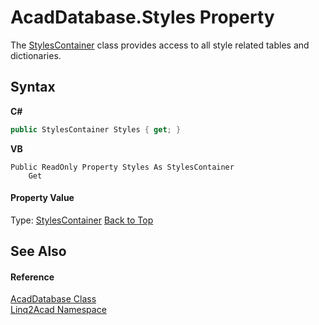 # AcadDatabase.Styles Property 
 

The <a href="T_Linq2Acad_StylesContainer.md#StylesContainer-Class">StylesContainer</a> class provides access to all style related tables and dictionaries.

## Syntax

**C#**<br />
``` C#
public StylesContainer Styles { get; }
```

**VB**<br />
``` VB
Public ReadOnly Property Styles As StylesContainer
	Get
```


#### Property Value
Type: <a href="T_Linq2Acad_StylesContainer.md#StylesContainer-Class">StylesContainer</a>
<a href="#AcadDatabaseStyles-Property">Back to Top</a>

## See Also


#### Reference
<a href="T_Linq2Acad_AcadDatabase.md#AcadDatabase-Class">AcadDatabase Class</a><br /><a href="N_Linq2Acad.md#Linq2Acad-Namespace">Linq2Acad Namespace</a><br />
